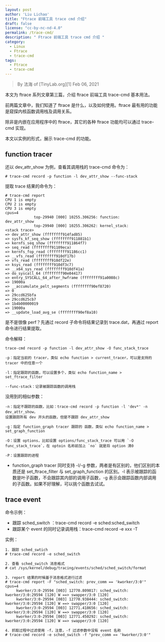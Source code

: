 ```yaml
---
layout: post
author: 'Liu Lichao'
title: "Ftrace 前端工具 trace cmd 介绍"
draft: false
license: "cc-by-nc-nd-4.0"
permalink: /trace-cmd/
description: " Ftrace 前端工具 trace cmd 介绍 "
category:
  - Linux
  - Ftrace
  - trace-cmd
tags:
  - Ftrace
  - trace-cmd
---
```


> By 法海 of [TinyLab.org][1]
> Feb 06, 2021

本文为 ftrace 系列文章第三篇，介绍 ftrace 前端工具 trace-cmd 基本用法。

前两篇文章中，我们知道了 ftrace 是什么，以及如何使用。ftrace 最有用的功能是窥探内核函数调用栈及调用关系。

除非是内嵌在应用程序中的 ftrace，其它的各种 ftrace 功能均可以通过 trace-cmd 实现。

本文以实例的形式，展示 trace-cmd 的功能。

## function tracer

还以 dev_attr_show 为例，查看其调用栈的 trace-cmd 命令为：

```
# trace-cmd record -p function -l dev_attr_show --func-stack
```

提取 trace 结果的命令为：

```
# trace-cmd report
CPU 1 is empty
CPU 2 is empty
CPU 3 is empty
cpus=4
             top-29940 [000] 10255.306256: function:             dev_attr_show
             top-29940 [000] 10255.306262: kernel_stack:         <stack trace>
=> dev_attr_show (ffffffff914fad85)
=> sysfs_kf_seq_show (ffffffff911881b1)
=> kernfs_seq_show (ffffffff911864f7)
=> seq_read (ffffffff91109eca)
=> kernfs_fop_read (ffffffff91186cc1)
=> __vfs_read (ffffffff910df17b)
=> vfs_read (ffffffff910df22e)
=> ksys_read (ffffffff910df3c7)
=> __x64_sys_read (ffffffff910df41a)
=> do_syscall_64 (ffffffff90e04417)
=> entry_SYSCALL_64_after_hwframe (ffffffff91a0008c)
=> 19000a
=> __accumulate_pelt_segments (ffffffff90ef8720)
=> 0
=> 29ccd625bfa
=> 29ccd625cb7
=> 1b4b00000019
=> 19000a
=> __update_load_avg_se (ffffffff90ef8a10)
```

是不是很像 perf？先通过 record 子命令将结果记录到 trace.dat，再通过 report 命令进行结果提取。

命令解释：

```
trace-cmd record -p function -l dev_attr_show -O func_stack_trace

-p：指定当前的 tracer，类似 echo function > current_tracer，可以是支持的 tracer 中的任意一个

-l：指定跟踪的函数，可以设置多个，类似 echo function_name > set_ftrace_filter

--func-stack：记录被跟踪函数的调用栈
```

没用到的相似参数：

```
-n：指定不跟踪的函数，比如：trace-cmd record -p function -l 'dev*' -n dev_attr_show，
设置跟踪所有 dev 开头的函数，但是不跟踪 dev_attr_show

-g：指定 function_graph tracer 跟踪的 函数，类似 echo function_name > set_graph_function

-O：设置 options，比如设置 options/func_stack_trace 可以用 `-O func_stack_trace`，在 optoin 名称前加上 `no` 就是将 option 清0

-P：设置跟踪的进程
```

* function_graph tracer 同时支持 -l/-g 参数，两者是有区别的，他们区别的本质还是 set_ftrace_filter 与 set_graph_function 的区别。-l 表示被跟踪的函数是叶子函数，不会跟踪其内部的调用子函数，-g 表示会跟踪函数内部调用的子函数。如果不好理解，可以挑个函数去试试。

## trace event

命令示例：

* 跟踪 sched_switch ：trace-cmd record -e sched:sched_switch
* 跟踪某个 event 的同时记录调用栈：trace-cmd record -e xxx -T

实例：

```
1. 跟踪 sched_swtich
# trace-cmd record -e sched_switch

2. 查看 sched_switch 消息格式
# cat /sys/kernel/debug/tracing/events/sched/sched_switch/format

3. report 结果的时候基于消息格式进行过滤
# trace-cmd report -F "sched_switch: prev_comm == 'kworker/3:0'"
cpus=4
     kworker/3:0-29594 [003] 12770.809817: sched_switch:         kworker/3:0:29594 [120] W ==> swapper/3:0 [120]
     kworker/3:0-29594 [003] 12770.938444: sched_switch:         kworker/3:0:29594 [120] W ==> swapper/3:0 [120]
     kworker/3:0-29594 [003] 12771.418656: sched_switch:         kworker/3:0:29594 [120] W ==> swapper/3:0 [120]
     kworker/3:0-29594 [003] 12771.450292: sched_switch:         kworker/3:0:29594 [120] W ==> swapper/3:0 [120]

4. 抓取过程中过滤使用 -f，注意，-f 过滤参数中没有 event 名称
# trace-cmd record -e sched_switch -f "prev_comm == 'kworker/3:0'"
```